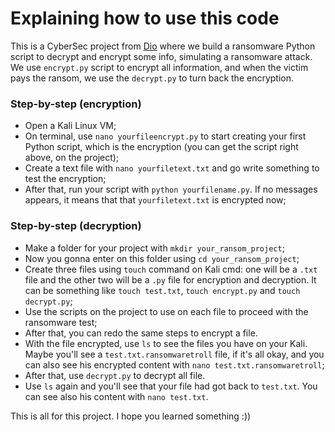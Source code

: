 # Explaining how to use this code

This is a CyberSec project from [Dio](https://dio.me) where we build a ransomware Python script to decrypt and encrypt some info, simulating a ransomware attack. We use ```encrypt.py``` script to encrypt all information, and when the victim pays the ransom, we use the ```decrypt.py``` to turn back the encryption.

### Step-by-step (encryption)

- Open a Kali Linux VM;
- On terminal, use ```nano yourfileencrypt.py``` to start creating your first Python script, which is the encryption (you can get the script right above, on the project);
- Create a text file with ```nano yourfiletext.txt``` and go write something to test the encryption;
- After that, run your script with ```python yourfilename.py```. If no messages appears, it means that that ```yourfiletext.txt``` is encrypted now;

### Step-by-step (decryption)

- Make a folder for your project with ```mkdir your_ransom_project```;
- Now you gonna enter on this folder using ```cd your_ransom_project```;
- Create three files using ```touch``` command on Kali cmd: one will be a ```.txt``` file and the other two will be a ```.py``` file for encryption and decryption. It can be something like ```touch test.txt```, ```touch encrypt.py``` and ```touch decrypt.py```;
- Use the scripts on the project to use on each file to proceed with the ransomware test;
- After that, you can redo the same steps to encrypt a file.
- With the file encrypted, use ```ls``` to see the files you have on your Kali. Maybe you'll see a ```test.txt.ransomwaretroll``` file, if it's all okay, and you can also see his encrypted content with ```nano test.txt.ransomwaretroll```;
- After that, use ```decrypt.py``` to decrypt all file.
- Use ```ls``` again and you'll see that your file had got back to ```test.txt```. You can see also his content with ```nano test.txt```.

This is all for this project. I hope you learned something :))
